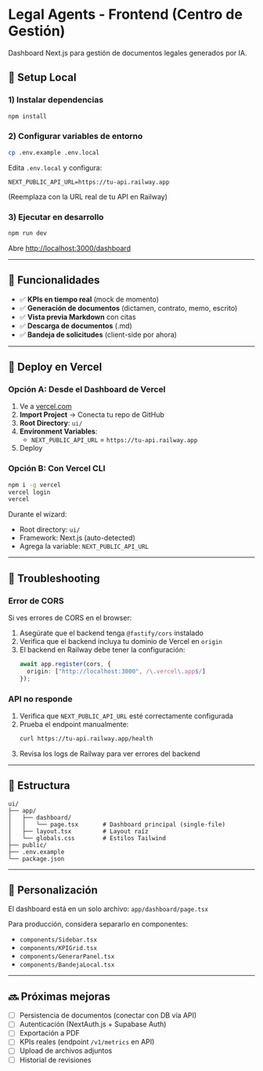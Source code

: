 # Legal Agents - Frontend (Centro de Gestión)

Dashboard Next.js para gestión de documentos legales generados por IA.

## 🚀 Setup Local

### 1) Instalar dependencias

```bash
npm install
```

### 2) Configurar variables de entorno

```bash
cp .env.example .env.local
```

Edita `.env.local` y configura:
```
NEXT_PUBLIC_API_URL=https://tu-api.railway.app
```

(Reemplaza con la URL real de tu API en Railway)

### 3) Ejecutar en desarrollo

```bash
npm run dev
```

Abre [http://localhost:3000/dashboard](http://localhost:3000/dashboard)

---

## 📡 Funcionalidades

- ✅ **KPIs en tiempo real** (mock de momento)
- ✅ **Generación de documentos** (dictamen, contrato, memo, escrito)
- ✅ **Vista previa Markdown** con citas
- ✅ **Descarga de documentos** (.md)
- ✅ **Bandeja de solicitudes** (client-side por ahora)

---

## 🚢 Deploy en Vercel

### Opción A: Desde el Dashboard de Vercel

1. Ve a [vercel.com](https://vercel.com)
2. **Import Project** → Conecta tu repo de GitHub
3. **Root Directory**: `ui/`
4. **Environment Variables**:
   - `NEXT_PUBLIC_API_URL` = `https://tu-api.railway.app`
5. Deploy

### Opción B: Con Vercel CLI

```bash
npm i -g vercel
vercel login
vercel
```

Durante el wizard:
- Root directory: `ui/`
- Framework: Next.js (auto-detected)
- Agrega la variable: `NEXT_PUBLIC_API_URL`

---

## 🔧 Troubleshooting

### Error de CORS

Si ves errores de CORS en el browser:
1. Asegúrate que el backend tenga `@fastify/cors` instalado
2. Verifica que el backend incluya tu dominio de Vercel en `origin`
3. El backend en Railway debe tener la configuración:
   ```ts
   await app.register(cors, {
     origin: ["http://localhost:3000", /\.vercel\.app$/]
   });
   ```

### API no responde

1. Verifica que `NEXT_PUBLIC_API_URL` esté correctamente configurada
2. Prueba el endpoint manualmente:
   ```bash
   curl https://tu-api.railway.app/health
   ```
3. Revisa los logs de Railway para ver errores del backend

---

## 📂 Estructura

```
ui/
├── app/
│   ├── dashboard/
│   │   └── page.tsx       # Dashboard principal (single-file)
│   ├── layout.tsx         # Layout raíz
│   └── globals.css        # Estilos Tailwind
├── public/
├── .env.example
└── package.json
```

---

## 🎨 Personalización

El dashboard está en un solo archivo: `app/dashboard/page.tsx`

Para producción, considera separarlo en componentes:
- `components/Sidebar.tsx`
- `components/KPIGrid.tsx`
- `components/GenerarPanel.tsx`
- `components/BandejaLocal.tsx`

---

## 🔜 Próximas mejoras

- [ ] Persistencia de documentos (conectar con DB vía API)
- [ ] Autenticación (NextAuth.js + Supabase Auth)
- [ ] Exportación a PDF
- [ ] KPIs reales (endpoint `/v1/metrics` en API)
- [ ] Upload de archivos adjuntos
- [ ] Historial de revisiones
